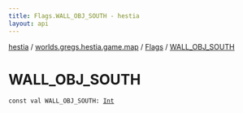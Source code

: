 ```yaml
---
title: Flags.WALL_OBJ_SOUTH - hestia
layout: api
---
```


<div class='api-docs-breadcrumbs'><a href="../../index.html">hestia</a> / <a href="../index.html">worlds.gregs.hestia.game.map</a> / <a href="index.html">Flags</a> / <a href="./-w-a-l-l_-o-b-j_-s-o-u-t-h.html">WALL_OBJ_SOUTH</a></div>

# WALL_OBJ_SOUTH

<div class="signature"><code><span class="keyword">const</span> <span class="keyword">val </span><span class="identifier">WALL_OBJ_SOUTH</span><span class="symbol">: </span><a href="https://kotlinlang.org/api/latest/jvm/stdlib/kotlin/-int/index.html"><span class="identifier">Int</span></a></code></div>
